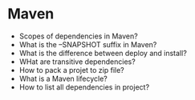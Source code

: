 # Maven
- Scopes of dependencies in Maven?
- What is the –SNAPSHOT suffix in Maven?
- What is the difference between deploy and install?
- WHat are transitive dependencies?
- How to pack a projet to zip file?
- What is a Maven lifecycle?
- How to list all dependencies in project?
